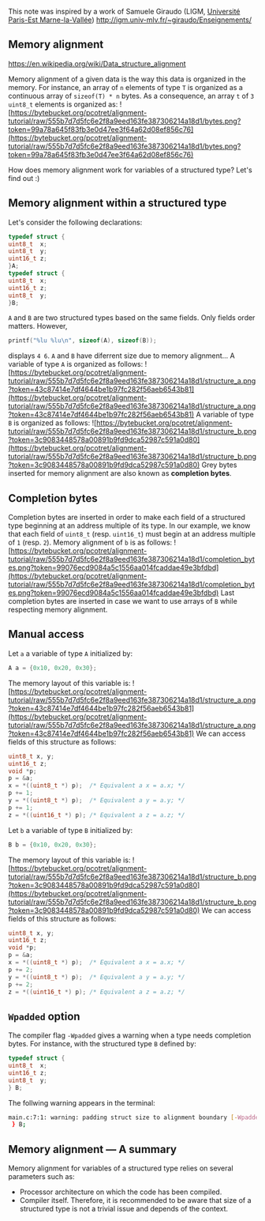 This note was inspired by a work of Samuele Giraudo (LIGM, [Université Paris-Est Marne-la-Vallée](http://www.univ-mlv.fr/))
http://igm.univ-mlv.fr/~giraudo/Enseignements/

## Memory alignment
https://en.wikipedia.org/wiki/Data_structure_alignment

Memory alignment of a given data is the way this data is organized in the memory.
For instance, an array of `n` elements of type `T` is organized as a continuous array of `sizeof(T) * n` bytes. 
As a consequence, an array `t` of `3`  `uint8_t` elements is organized as:
![https://bytebucket.org/pcotret/alignment-tutorial/raw/555b7d7d5fc6e2f8a9eed163fe387306214a18d1/bytes.png?token=99a78a645f83fb3e0d47ee3f64a62d08ef856c76](https://bytebucket.org/pcotret/alignment-tutorial/raw/555b7d7d5fc6e2f8a9eed163fe387306214a18d1/bytes.png?token=99a78a645f83fb3e0d47ee3f64a62d08ef856c76)

How does memory alignment work for variables of a structured type? Let's find out :)
## Memory alignment within a structured type
Let's consider the following declarations:
```c
typedef struct {
uint8_t  x;
uint8_t  y;
uint16_t z;
}A;
typedef struct {
uint8_t  x;
uint16_t z;
uint8_t  y;
}B;
```
`A` and `B` are two structured types based on the same fields. Only fields order matters.
However,
```c
printf("%lu %lu\n", sizeof(A), sizeof(B));
```
displays `4 6`. `A` and `B` have diferrent size due to memory alignment...
A variable of type `A` is organized as follows:
![https://bytebucket.org/pcotret/alignment-tutorial/raw/555b7d7d5fc6e2f8a9eed163fe387306214a18d1/structure_a.png?token=43c87414e7df4644be1b97fc282f56aeb6543b81](https://bytebucket.org/pcotret/alignment-tutorial/raw/555b7d7d5fc6e2f8a9eed163fe387306214a18d1/structure_a.png?token=43c87414e7df4644be1b97fc282f56aeb6543b81)
A variable of type `B` is organized as follows:
![https://bytebucket.org/pcotret/alignment-tutorial/raw/555b7d7d5fc6e2f8a9eed163fe387306214a18d1/structure_b.png?token=3c9083448578a00891b9fd9dca52987c591a0d80](https://bytebucket.org/pcotret/alignment-tutorial/raw/555b7d7d5fc6e2f8a9eed163fe387306214a18d1/structure_b.png?token=3c9083448578a00891b9fd9dca52987c591a0d80)
Grey bytes inserted for memory alignment are also known as  **completion bytes**.
## Completion bytes
Completion bytes are inserted in order to make each field of a structured type beginning at an address multiple of its type. In our example,  we know that each field of  `uint8_t` (resp. `uint16_t`) must begin at an address multiple of `1` (resp. `2`). Memory alignment of  `b` is as follows:
![https://bytebucket.org/pcotret/alignment-tutorial/raw/555b7d7d5fc6e2f8a9eed163fe387306214a18d1/completion_bytes.png?token=99076ecd9084a5c1556aa014fcaddae49e3bfdbd](https://bytebucket.org/pcotret/alignment-tutorial/raw/555b7d7d5fc6e2f8a9eed163fe387306214a18d1/completion_bytes.png?token=99076ecd9084a5c1556aa014fcaddae49e3bfdbd)
Last completion bytes are inserted in case we want to use arrays of `B` while respecting memory alignment.
## Manual access
Let `a` a variable of type `A` initialized by:
```c
A a = {0x10, 0x20, 0x30};
```
The memory layout of this variable is:
![https://bytebucket.org/pcotret/alignment-tutorial/raw/555b7d7d5fc6e2f8a9eed163fe387306214a18d1/structure_a.png?token=43c87414e7df4644be1b97fc282f56aeb6543b81](https://bytebucket.org/pcotret/alignment-tutorial/raw/555b7d7d5fc6e2f8a9eed163fe387306214a18d1/structure_a.png?token=43c87414e7df4644be1b97fc282f56aeb6543b81)
We can access fields of this structure as follows:
```c
uint8_t x, y;
uint16_t z;
void *p;
p = &a;
x = *((uint8_t *) p);  /* Equivalent a x = a.x; */
p += 1;
y = *((uint8_t *) p);  /* Equivalent a y = a.y; */
p += 1;
z = *((uint16_t *) p); /* Equivalent a z = a.z; */
```
Let `b` a variable of type `B` initialized by:
```c
B b = {0x10, 0x20, 0x30};
```
The memory layout of this variable is:
![https://bytebucket.org/pcotret/alignment-tutorial/raw/555b7d7d5fc6e2f8a9eed163fe387306214a18d1/structure_b.png?token=3c9083448578a00891b9fd9dca52987c591a0d80](https://bytebucket.org/pcotret/alignment-tutorial/raw/555b7d7d5fc6e2f8a9eed163fe387306214a18d1/structure_b.png?token=3c9083448578a00891b9fd9dca52987c591a0d80)
We can access fields of this structure as follows:
```c
uint8_t x, y;
uint16_t z;
void *p;
p = &a;
x = *((uint8_t *) p);  /* Equivalent a x = a.x; */
p += 2;
y = *((uint8_t *) p);  /* Equivalent a y = a.y; */
p += 2;
z = *((uint16_t *) p); /* Equivalent a z = a.z; */
```
## `Wpadded` option
The compiler flag `-Wpadded` gives a warning when a type needs completion bytes. For instance, with the structured type `B` defined by:
```c
typedef struct {
uint8_t  x;
uint16_t z;
uint8_t  y;
} B;
```
The follwing warning appears in the terminal:
```bash
main.c:7:1: warning: padding struct size to alignment boundary [-Wpadded]
 } B;
```
## Memory alignment — A summary
Memory alignment for variables of a structured type relies on several parameters such as:
- Processor architecture on which the code has been compiled.
- Compiler itself.
Therefore, it is recommended to be aware that size of a structured type is not a trivial issue and depends of the context.
